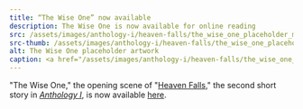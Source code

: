 ```yaml
---
title: “The Wise One” now available
description: The Wise One is now available for online reading
src: /assets/images/anthology-i/heaven-falls/the_wise_one_placeholder_med.jpg
src-thumb: /assets/images/anthology-i/heaven-falls/the_wise_one_placeholder_small.jpg
alt: The Wise One placeholder artwork
caption: <a href="/assets/images/anthology-i/heaven-falls/the_wise_one_placeholder.jpg" target="_blank">AI placeholder artwork</a> generated above using <a href="https://creator.nightcafe.studio/creation/RTuaY0LoBw7MuujIibHb" target="_blank">SDXL 1.0</a> — <a href="https://creativecommons.org/publicdomain/zero/1.0/" target="_blank">CC0 1.0</a>
---
```


"The Wise One," the opening scene of "[Heaven Falls](/anthology-i/heaven-falls/)," the second short story in *[Anthology I](/anthology-i/)*, is now available [here](/anthology-i/heaven-falls/the-wise-one/).